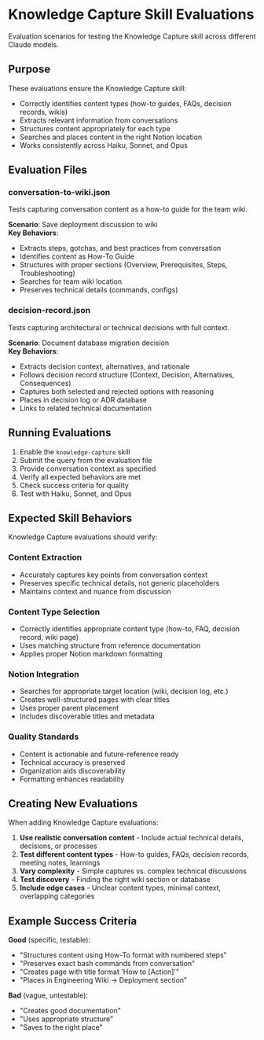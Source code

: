 # Knowledge Capture Skill Evaluations

Evaluation scenarios for testing the Knowledge Capture skill across different Claude models.

## Purpose

These evaluations ensure the Knowledge Capture skill:
- Correctly identifies content types (how-to guides, FAQs, decision records, wikis)
- Extracts relevant information from conversations
- Structures content appropriately for each type
- Searches and places content in the right Notion location
- Works consistently across Haiku, Sonnet, and Opus

## Evaluation Files

### conversation-to-wiki.json
Tests capturing conversation content as a how-to guide for the team wiki.

**Scenario**: Save deployment discussion to wiki  
**Key Behaviors**:
- Extracts steps, gotchas, and best practices from conversation
- Identifies content as How-To Guide
- Structures with proper sections (Overview, Prerequisites, Steps, Troubleshooting)
- Searches for team wiki location
- Preserves technical details (commands, configs)

### decision-record.json
Tests capturing architectural or technical decisions with full context.

**Scenario**: Document database migration decision  
**Key Behaviors**:
- Extracts decision context, alternatives, and rationale
- Follows decision record structure (Context, Decision, Alternatives, Consequences)
- Captures both selected and rejected options with reasoning
- Places in decision log or ADR database
- Links to related technical documentation

## Running Evaluations

1. Enable the `knowledge-capture` skill
2. Submit the query from the evaluation file
3. Provide conversation context as specified
4. Verify all expected behaviors are met
5. Check success criteria for quality
6. Test with Haiku, Sonnet, and Opus

## Expected Skill Behaviors

Knowledge Capture evaluations should verify:

### Content Extraction
- Accurately captures key points from conversation context
- Preserves specific technical details, not generic placeholders
- Maintains context and nuance from discussion

### Content Type Selection
- Correctly identifies appropriate content type (how-to, FAQ, decision record, wiki page)
- Uses matching structure from reference documentation
- Applies proper Notion markdown formatting

### Notion Integration
- Searches for appropriate target location (wiki, decision log, etc.)
- Creates well-structured pages with clear titles
- Uses proper parent placement
- Includes discoverable titles and metadata

### Quality Standards
- Content is actionable and future-reference ready
- Technical accuracy is preserved
- Organization aids discoverability
- Formatting enhances readability

## Creating New Evaluations

When adding Knowledge Capture evaluations:

1. **Use realistic conversation content** - Include actual technical details, decisions, or processes
2. **Test different content types** - How-to guides, FAQs, decision records, meeting notes, learnings
3. **Vary complexity** - Simple captures vs. complex technical discussions
4. **Test discovery** - Finding the right wiki section or database
5. **Include edge cases** - Unclear content types, minimal context, overlapping categories

## Example Success Criteria

**Good** (specific, testable):
- "Structures content using How-To format with numbered steps"
- "Preserves exact bash commands from conversation"
- "Creates page with title format 'How to [Action]'"
- "Places in Engineering Wiki → Deployment section"

**Bad** (vague, untestable):
- "Creates good documentation"
- "Uses appropriate structure"
- "Saves to the right place"

